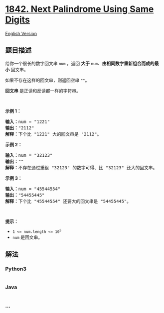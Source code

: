 # [1842. Next Palindrome Using Same Digits](https://leetcode-cn.com/problems/next-palindrome-using-same-digits)

[English Version](/solution/1800-1899/1842.Next%20Palindrome%20Using%20Same%20Digits/README_EN.md)

## 题目描述

<!-- 这里写题目描述 -->

<p>给你一个很长的数字回文串 <code>num</code> ，返回 <strong>大于</strong> <code>num</code>、<strong>由相同数字重新组合而成的最小</strong> 回文串。</p>

<p>如果不存在这样的回文串，则返回空串 <code>""</code>。</p>

<p><strong>回文串</strong> 是正读和反读都一样的字符串。</p>

<p> </p>

<p><strong>示例 1：</strong></p>

<pre>
<b>输入：</b>num = "1221"
<b>输出：</b>"2112"
<b>解释：</b>下个比<b> </b>"1221" 大的回文串是 "2112"。
</pre>

<p><strong>示例 2：</strong></p>

<pre>
<b>输入：</b>num = "32123"
<b>输出：</b>""
<b>解释：</b>不存在通过重组 "32123" 的数字可得、比 "32123" 还大的回文串。
</pre>

<p><strong>示例 3：</strong></p>

<pre>
<b>输入：</b>num = "45544554"
<b>输出：</b>"54455445"
<b>解释：</b>下个比 "45544554" 还要大的回文串是 "54455445"。
</pre>

<p> </p>

<p><strong>提示：</strong></p>

<ul>
	<li><code>1 <= num.length <= 10<sup>5</sup></code></li>
	<li><code>num</code> 是回文串。</li>
</ul>

## 解法

<!-- 这里可写通用的实现逻辑 -->

<!-- tabs:start -->

### **Python3**

<!-- 这里可写当前语言的特殊实现逻辑 -->

```python

```

### **Java**

<!-- 这里可写当前语言的特殊实现逻辑 -->

```java

```

### **...**

```

```

<!-- tabs:end -->
